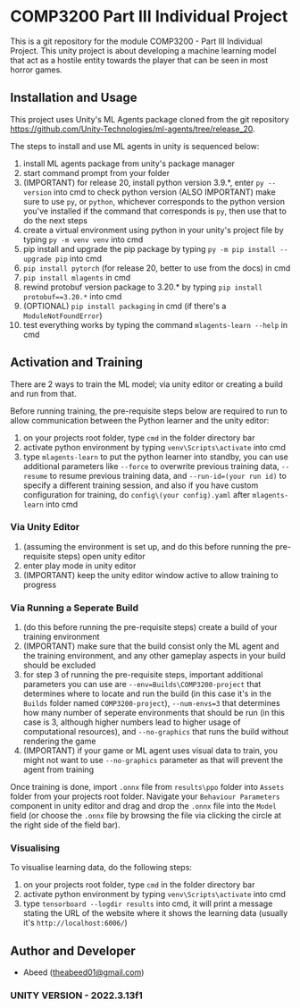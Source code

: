 # COMP3200 Part III Individual Project

This is a git repository for the module COMP3200 - Part III Individual Project. This unity 
project is about developing a machine learning model that act as a hostile entity towards
the player that can be seen in most horror games.

## Installation and Usage

This project uses Unity's ML Agents package cloned from the git repository https://github.com/Unity-Technologies/ml-agents/tree/release_20.

The steps to install and use ML agents in unity is sequenced below:

1. install ML agents package from unity's package manager
2. start command prompt from your folder
3. (IMPORTANT) for release 20, install python version 3.9.*, enter `py --version` into cmd to check python version
(ALSO IMPORTANT) make sure to use `py`, or `python`, whichever corresponds to the python version you've installed
if the command that corresponds is `py`, then use that to do the next steps
4. create a virtual environment using python in your unity's project file by typing `py -m venv venv` into cmd
5. pip install and upgrade the pip package by typing `py -m pip install --upgrade pip` into cmd
6. `pip install pytorch` (for release 20, better to use from the docs) in cmd
7. `pip install mlagents` in cmd
8. rewind protobuf version package to 3.20.* by typing `pip install protobuf==3.20.*` into cmd
9. (OPTIONAL) `pip install packaging` in cmd (if there's a `ModuleNotFoundError`)
10. test everything works by typing the command `mlagents-learn --help` in cmd

## Activation and Training

There are 2 ways to train the ML model; via unity editor or creating a build and run from that.

Before running training, the pre-requisite steps below are required to run to allow communication between the Python learner and the unity editor:

1. on your projects root folder, type `cmd` in the folder directory bar
2. activate python environment by typing `venv\Scripts\activate` into cmd
3. type `mlagents-learn` to put the python learner into standby, you can use additional parameters like `--force` to overwrite previous training data, `--resume` to resume previous training data, and `--run-id=(your run id)` to specify a different training session, and also if you have custom configuration for training, do `config\(your config).yaml` after `mlagents-learn` into cmd

### Via Unity Editor

1. (assuming the environment is set up, and do this before running the pre-requisite steps) open unity editor
2. enter play mode in unity editor
3. (IMPORTANT) keep the unity editor window active to allow training to progress

### Via Running a Seperate Build

1. (do this before running the pre-requisite steps) create a build of your training environment
2. (IMPORTANT) make sure that the build consist only the ML agent and the training environment, and any other gameplay aspects in your build should be excluded
3. for step 3 of running the pre-requisite steps, important additional parameters you can use are `--env=Builds\COMP3200-project` that determines where to locate and run the build (in this case it's in the `Builds` folder named `COMP3200-project`), `--num-envs=3` that determines how many number of seperate environments that should be run (in this case is 3, although higher numbers lead to higher usage of computational resources), and `--no-graphics` that runs the build without rendering the game
4. (IMPORTANT) if your game or ML agent uses visual data to train, you might not want to use `--no-graphics` parameter as that will prevent the agent from training

Once training is done, import `.onnx` file from `results\ppo` folder into `Assets` folder from your projects root folder.
Navigate your `Behaviour Parameters` component in unity editor and drag and drop the `.onnx` file into the `Model` field (or choose the `.onnx` file by browsing the file via clicking the circle at the right side of the field bar).

### Visualising

To visualise learning data, do the following steps:

1. on your projects root folder, type `cmd` in the folder directory bar
2. activate python environment by typing `venv\Scripts\activate` into cmd
3. type `tensorboard --logdir results` into cmd, it will print a message stating the URL of the website where it shows the learning data (usually it's `http://localhost:6006/`) 

## Author and Developer

- Abeed (theabeed01@gmail.com)

### UNITY VERSION - 2022.3.13f1
